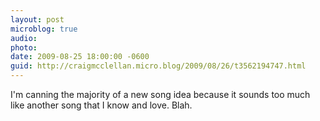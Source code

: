 ```yaml
---
layout: post
microblog: true
audio: 
photo: 
date: 2009-08-25 18:00:00 -0600
guid: http://craigmcclellan.micro.blog/2009/08/26/t3562194747.html
---
```

I'm canning the majority of a new song idea because it sounds too much like another song that I know and love.  Blah.
